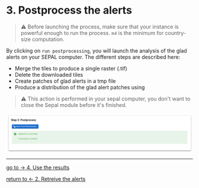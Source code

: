 # 3. Postprocess the alerts

> :warning: Before launching the process, make sure that your instance is powerful enough to run the process. `m4` is the minimum for country-size computation.

By clicking on `run postprocessing`, you will launch the analysis of the glad alerts on your SEPAL computer. The different steps are described here:

- Merge the tiles to produce a single raster (.tif) 
- Delete the downloaded tiles
- Create patches of glad alerts in a tmp file
- Produce a distribution of the glad alert patches using 

> :warning: This action is performed in your sepal computer, you don't want to close the Sepal module before it's finished.

![postprocessing](./img/postprocess.png) 

---
[ go to  &rarr; 4. Use the results](./results.md)  

[return to &larr; 2. Retreive the alerts](./retreive_alert.md)
